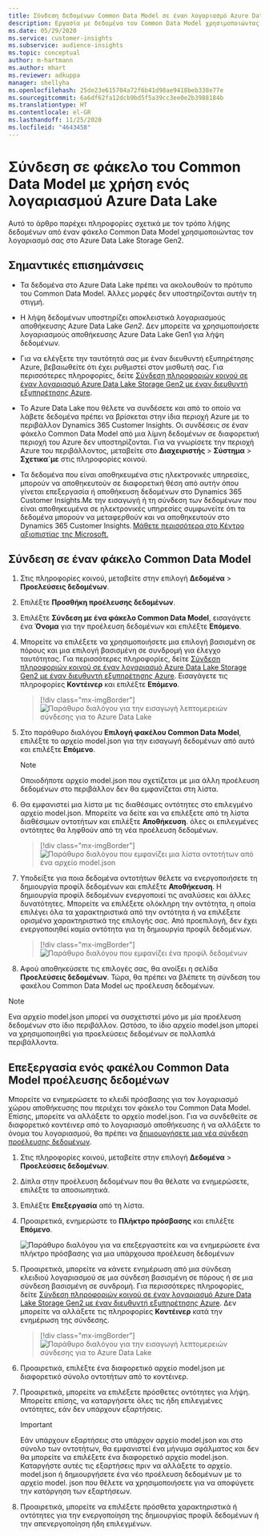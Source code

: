 ```yaml
---
title: Σύνδεση δεδομένων Common Data Model σε έναn λογαριασμό Azure Data Lake
description: Εργασία με δεδομένα του Common Data Model χρησιμοποιώντας το Azure Data Lake Storage.
ms.date: 05/29/2020
ms.service: customer-insights
ms.subservice: audience-insights
ms.topic: conceptual
author: m-hartmann
ms.author: mhart
ms.reviewer: adkuppa
manager: shellyha
ms.openlocfilehash: 25de23e615704a72f6b41d98ae9418beb338e77e
ms.sourcegitcommit: 6a6df62fa12dcb9bd5f5a39cc3ee0e2b3988184b
ms.translationtype: HT
ms.contentlocale: el-GR
ms.lasthandoff: 11/25/2020
ms.locfileid: "4643458"
---
```

# <a name="connect-to-a-common-data-model-folder-using-an-azure-data-lake-account"></a>Σύνδεση σε φάκελο του Common Data Model με χρήση ενός λογαριασμού Azure Data Lake

Αυτό το άρθρο παρέχει πληροφορίες σχετικά με τον τρόπο λήψης δεδομένων από έναν φάκελο Common Data Model χρησιμοποιώντας τον λογαριασμό σας στο Azure Data Lake Storage Gen2.

## <a name="important-considerations"></a>Σημαντικές επισημάνσεις

- Τα δεδομένα στο Azure Data Lake πρέπει να ακολουθούν το πρότυπο του Common Data Model. Άλλες μορφές δεν υποστηρίζονται αυτήν τη στιγμή.

- Η λήψη δεδομένων υποστηρίζει αποκλειστικά λογαριασμούς αποθήκευσης Azure Data Lake *Gen2*. Δεν μπορείτε να χρησιμοποιήσετε λογαριασμούς αποθήκευσης Azure Data Lake Gen1 για λήψη δεδομένων.

- Για να ελέγξετε την ταυτότητά σας με έναν διευθυντή εξυπηρέτησης Azure, βεβαιωθείτε ότι έχει ρυθμιστεί στον μισθωτή σας. Για περισσότερες πληροφορίες, δείτε [Σύνδεση πληροφοριών κοινού σε έναν λογαριασμό Azure Data Lake Storage Gen2 με έναν διευθυντή εξυπηρέτησης Azure](connect-service-principal.md).

- Το Azure Data Lake που θέλετε να συνδέσετε και από το οποίο να λάβετε δεδομένα πρέπει να βρίσκεται στην ίδια περιοχή Azure με το περιβάλλον Dynamics 365 Customer Insights. Οι συνδέσεις σε έναν φάκελο Common Data Model από μια λίμνη δεδομένων σε διαφορετική περιοχή του Azure δεν υποστηρίζονται. Για να γνωρίσετε την περιοχή Azure του περιβάλλοντος, μεταβείτε στο **Διαχειριστής** > **Σύστημα** > **Σχετικα´με** στις πληροφορίες κοινού.

- Τα δεδομένα που είναι αποθηκευμένα στις ηλεκτρονικές υπηρεσίες, μπορούν να αποθηκευτούν σε διαφορετική θέση από αυτήν όπου γίνεται επεξεργασία ή αποθήκευση δεδομένων στο Dynamics 365 Customer Insights.Με την εισαγωγή ή τη σύνδεση των δεδομένων που είναι αποθηκευμένα σε ηλεκτρονικές υπηρεσίες συμφωνείτε ότι τα δεδομένα μπορούν να μεταφερθούν και να αποθηκευτούν στο Dynamics 365 Customer Insights. [Μάθετε περισσότερα στο Κέντρο αξιοπιστίας της Microsoft.](https://www.microsoft.com/trust-center)

## <a name="connect-to-a-common-data-model-folder"></a>Σύνδεση σε έναν φάκελο Common Data Model

1. Στις πληροφορίες κοινού, μεταβείτε στην επιλογή **Δεδομένα** > **Προελεύσεις δεδομένων**.

1. Επιλέξτε **Προσθήκη προέλευσης δεδομένων**.

1. Επιλέξτε **Σύνδεση με ένα φάκελο Common Data Model**, εισαγάγετε ένα **Όνομα** για την προέλευση δεδομένων και επιλέξτε **Επόμενο**.

1. Μπορείτε να επιλέξετε να χρησιμοποιήσετε μια επιλογή βασισμένη σε πόρους και μια επιλογή βασισμένη σε συνδρομή για έλεγχο ταυτότητας. Για περισσότερες πληροφορίες, δείτε [Σύνδεση πληροφοριών κοινού σε έναν λογαριασμό Azure Data Lake Storage Gen2 με έναν διευθυντή εξυπηρέτησης Azure](connect-service-principal.md). Εισαγάγετε τις πληροφορίες **Κοντέινερ** και επιλέξτε **Επόμενο**.
   > [!div class="mx-imgBorder"]
   > ![Παράθυρο διαλόγου για την εισαγωγή λεπτομερειών σύνδεσης για το Azure Data Lake](media/enter-new-storage-details.png)

1. Στο παράθυρο διαλόγου **Επιλογή φακέλου Common Data Model**, επιλέξτε το αρχείο model.json για την εισαγωγή δεδομένων από αυτό και επιλέξτε **Επόμενο**.
   > [!NOTE]
   > Οποιοδήποτε αρχείο model.json που σχετίζεται με μια άλλη προέλευση δεδομένων στο περιβάλλον δεν θα εμφανίζεται στη λίστα.

1. Θα εμφανιστεί μια λίστα με τις διαθέσιμες οντότητες στο επιλεγμένο αρχείο model.json. Μπορείτε να δείτε και να επιλέξετε από τη λίστα διαθέσιμων οντοτήτων και επιλέξτε **Αποθήκευση**. όλες οι επιλεγμένες οντότητες θα ληφθούν από τη νέα προέλευση δεδομένων.
   > [!div class="mx-imgBorder"]
   > ![Παράθυρο διαλόγου που εμφανίζει μια λίστα οντοτήτων από ένα αρχείο model.json](media/review-entities.png)

8. Υποδείξτε για ποια δεδομένα οντοτήτων θέλετε να ενεργοποιήσετε τη δημιουργία προφίλ δεδομένων και επιλέξτε **Αποθήκευση**. Η δημιουργία προφίλ δεδομένων ενεργοποιεί τις αναλύσεις και άλλες δυνατότητες. Μπορείτε να επιλέξετε ολόκληρη την οντότητα, η οποία επιλέγει όλα τα χαρακτηριστικά από την οντότητα ή να επιλέξετε ορισμένα χαρακτηριστικά της επιλογής σας. Από προεπιλογή, δεν έχει ενεργοποιηθεί καμία οντότητα για τη δημιουργία προφίλ δεδομένων.
   > [!div class="mx-imgBorder"]
   > ![Παράθυρο διαλόγου που εμφανίζει ένα προφίλ δεδομένων](media/dataprofiling-entities.png)

9. Αφού αποθηκεύσετε τις επιλογές σας, θα ανοίξει η σελίδα **Προελεύσεις δεδομένων**. Τώρα, θα πρέπει να βλέπετε τη σύνδεση του φακέλου Common Data Model ως προέλευση δεδομένων.

> [!NOTE]
> Ενα αρχείο model.json μπορεί να συσχετιστεί μόνο με μία προέλευση δεδομένων στο ίδιο περιβάλλον. Ωστόσο, το ίδιο αρχείο model.json μπορεί να χρησιμοποιηθεί για προελεύσεις δεδομένων σε πολλαπλά περιβάλλοντα.

## <a name="edit-a-common-data-model-folder-data-source"></a>Επεξεργασία ενός φακέλου Common Data Model προέλευσης δεδομένων

Μπορείτε να ενημερώσετε το κλειδί πρόσβασης για τον λογαριασμό χώρου αποθήκευσης που περιέχει τον φάκελο του Common Data Model. Επίσης, μπορείτε να αλλάξετε το αρχείο model.json. Για να συνδεθείτε σε διαφορετικό κοντέινερ από το λογαριασμό αποθήκευσης ή να αλλάξετε το όνομα του λογαριασμού, θα πρέπει να [δημιουργήσετε μια νέα σύνδεση προέλευσης δεδομένων](#connect-to-a-common-data-model-folder).

1. Στις πληροφορίες κοινού, μεταβείτε στην επιλογή **Δεδομένα** > **Προελεύσεις δεδομένων**.

2. Δίπλα στην προέλευση δεδομένων που θα θέλατε να ενημερώσετε, επιλέξτε τα αποσιωπητικά.

3. Επιλέξτε **Επεξεργασία** από τη λίστα.

4. Προαιρετικά, ενημερώστε το **Πλήκτρο πρόσβασης** και επιλέξτε **Επόμενο**.

   ![Παράθυρο διαλόγου για να επεξεργαστείτε και να ενημερώσετε ένα πλήκτρο πρόσβασης για μια υπάρχουσα προέλευση δεδομένων](media/edit-access-key.png)

5. Προαιρετικά, μπορείτε να κάνετε ενημέρωση από μια σύνδεση κλειδιού λογαριασμού σε μια σύνδεση βασισμένη σε πόρους ή σε μια σύνδεση βασισμένη σε συνδρομή. Για περισσότερες πληροφορίες, δείτε [Σύνδεση πληροφοριών κοινού σε έναν λογαριασμό Azure Data Lake Storage Gen2 με έναν διευθυντή εξυπηρέτησης Azure](connect-service-principal.md). Δεν μπορείτε να αλλάξετε τις πληροφορίες **Κοντέινερ** κατά την ενημέρωση της σύνδεσης.
   > [!div class="mx-imgBorder"]
   > ![Παράθυρο διαλόγου για την εισαγωγή λεπτομερειών σύνδεσης για το Azure Data Lake](media/enter-existing-storage-details.png)

6. Προαιρετικά, επιλέξτε ένα διαφορετικό αρχείο model.json με διαφορετικό σύνολο οντοτήτων από το κοντέινερ.

7. Προαιρετικά, μπορείτε να επιλέξετε πρόσθετες οντότητες για λήψη. Μπορείτε επίσης, να καταργήσετε όλες τις ήδη επιλεγμένες οντότητες, εάν δεν υπάρχουν εξαρτήσεις.

   > [!IMPORTANT]
   > Εάν υπάρχουν εξαρτήσεις στο υπάρχον αρχείο model.json και στο σύνολο των οντοτήτων, θα εμφανιστεί ένα μήνυμα σφάλματος και δεν θα μπορείτε να επιλέξετε ένα διαφορετικό αρχείο model.json. Καταργήστε αυτές τις εξαρτήσεις πριν να αλλάξετε το αρχείο. model.json ή δημιουργήσετε ένα νέο προέλευση δεδομένων με το αρχείο model. json που θέλετε να χρησιμοποιήσετε για να αποφύγετε την κατάργηση των εξαρτήσεων.

8. Προαιρετικά, μπορείτε να επιλέξετε πρόσθετα χαρακτηριστικά ή οντότητες για την ενεργοποίηση της δημιουργίας προφίλ δεδομένων ή την απενεργοποίηση ήδη επιλεγμένων.   
